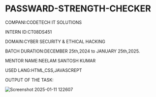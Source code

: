 # PASSWARD-STRENGTH-CHECKER

COMPANI:CODETECH IT SOLUTIONS

INTERN ID:CT08DS451

DOMAIN:CYBER SECURITY & ETHICAL HACKING

BATCH DURATION:DECEMBER 25th,2024 to JANUARY 25th,2025.

MENTOR NAME:NEELAM SANTOSH KUMAR

USED LANG:HTML,CSS,JAVASCREPT

OUTPUT OF THE TASK:

![Screenshot 2025-01-11 122607](https://github.com/user-attachments/assets/ebfd3720-a0ff-40f9-9ce3-711bb72035f2)




